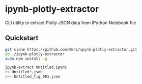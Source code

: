 # ipynb-plotly-extractor

CLI utility to extract Plotly JSON data from IPython Notebook file

## Quickstart

```bash
git clone https://github.com/mknz/ipynb-plotly-extractor.git
cd ./ipynb-plotly-extractor
sudo npm install -g
```

```bash
ipynb-extract Untitled.ipynb
ls Untitled*.json
>>> Untitled_fig_001.json
```
